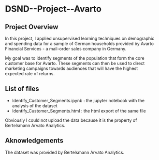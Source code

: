 # DSND--Project--Avarto


## Project Overview
In this project, I applied unsupervised learning techniques on demographic and spending data for a sample of German households provided by Avarto Financial Services - a mail-order sales company in Germany.  

My goal was to identify segments of the population that form the core customer base for Avarto. These segments can then be used to direct marketing campaigns towards audiences that will have the highest expected rate of returns.


## List of files
- Identify_Customer_Segments.ipynb : the jupyter notebook with the analysis of the dataset  
- Identify_Customer_Segments.html : the html export of the same file

Obviously I could not upload the data because it is the property of Bertelsmann Arvato Analytics.


## Aknowledgements
The dataset was provided by Bertelsmann Arvato Analytics.
